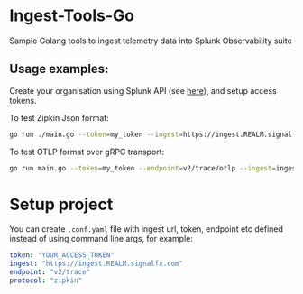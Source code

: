 # Ingest-Tools-Go
Sample Golang tools to ingest telemetry data into Splunk Observability suite

## Usage examples:
Create your organisation using Splunk API (see [here](https://github.com/LukaszSwolkien/ingest-tools)), and setup access tokens.

To test Zipkin Json format:
```bash
go run ./main.go --token=my_token --ingest=https://ingest.REALM.signalfx.com --endpoint=v2/trace
```

To test OTLP format over gRPC transport:
```bash
go run main.go --token=my_token --endpoint=v2/trace/otlp --ingest=ingest.lab0.signalfx.com:443
```

# Setup project 
You can create `.conf.yaml` file with ingest url, token, endpoint etc defined instead of using command line args, for example:

```yaml
token: "YOUR_ACCESS_TOKEN"
ingest: "https://ingest.REALM.signalfx.com"
endpoint: "v2/trace" 
protocol: "zipkin"
```